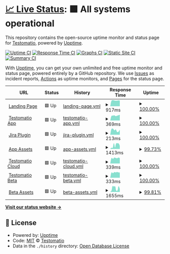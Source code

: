 # [📈 Live Status](https://status.testomat.io): <!--live status--> **🟩 All systems operational**

This repository contains the open-source uptime monitor and status page for [Testomatio](https://testomat.io), powered by [Upptime](https://github.com/upptime/upptime).

[![Uptime CI](https://github.com/koj-co/upptime/workflows/Uptime%20CI/badge.svg)](https://github.com/koj-co/upptime/actions?query=workflow%3A%22Uptime+CI%22)
[![Response Time CI](https://github.com/koj-co/upptime/workflows/Response%20Time%20CI/badge.svg)](https://github.com/koj-co/upptime/actions?query=workflow%3A%22Response+Time+CI%22)
[![Graphs CI](https://github.com/koj-co/upptime/workflows/Graphs%20CI/badge.svg)](https://github.com/koj-co/upptime/actions?query=workflow%3A%22Graphs+CI%22)
[![Static Site CI](https://github.com/koj-co/upptime/workflows/Static%20Site%20CI/badge.svg)](https://github.com/koj-co/upptime/actions?query=workflow%3A%22Static+Site+CI%22)
[![Summary CI](https://github.com/koj-co/upptime/workflows/Summary%20CI/badge.svg)](https://github.com/koj-co/upptime/actions?query=workflow%3A%22Summary+CI%22)

With [Upptime](https://upptime.js.org), you can get your own unlimited and free uptime monitor and status page, powered entirely by a GitHub repository. We use [Issues](https://github.com/testomatio/status/issues) as incident reports, [Actions](https://github.com/testomatio/status/actions) as uptime monitors, and [Pages](https://status.testomat.io) for the status page.

<!--start: status pages-->
<!-- This summary is generated by Upptime (https://github.com/upptime/upptime) -->
<!-- Do not edit this manually, your changes will be overwritten -->
<!-- prettier-ignore -->
| URL | Status | History | Response Time | Uptime |
| --- | ------ | ------- | ------------- | ------ |
| <img alt="" src="https://favicons.githubusercontent.com/testomat.io" height="13"> [Landing Page](https://testomat.io) | 🟩 Up | [landing-page.yml](https://github.com/testomatio/status/commits/master/history/landing-page.yml) | <details><summary><img alt="Response time graph" src="./graphs/landing-page/response-time-week.png" height="20"> 917ms</summary><br><a href="https://status.testomat.io/history/landing-page"><img alt="Response time 946" src="https://img.shields.io/endpoint?url=https%3A%2F%2Fraw.githubusercontent.com%2Ftestomatio%2Fstatus%2Fmaster%2Fapi%2Flanding-page%2Fresponse-time.json"></a><br><a href="https://status.testomat.io/history/landing-page"><img alt="24-hour response time 1010" src="https://img.shields.io/endpoint?url=https%3A%2F%2Fraw.githubusercontent.com%2Ftestomatio%2Fstatus%2Fmaster%2Fapi%2Flanding-page%2Fresponse-time-day.json"></a><br><a href="https://status.testomat.io/history/landing-page"><img alt="7-day response time 917" src="https://img.shields.io/endpoint?url=https%3A%2F%2Fraw.githubusercontent.com%2Ftestomatio%2Fstatus%2Fmaster%2Fapi%2Flanding-page%2Fresponse-time-week.json"></a><br><a href="https://status.testomat.io/history/landing-page"><img alt="30-day response time 949" src="https://img.shields.io/endpoint?url=https%3A%2F%2Fraw.githubusercontent.com%2Ftestomatio%2Fstatus%2Fmaster%2Fapi%2Flanding-page%2Fresponse-time-month.json"></a><br><a href="https://status.testomat.io/history/landing-page"><img alt="1-year response time 946" src="https://img.shields.io/endpoint?url=https%3A%2F%2Fraw.githubusercontent.com%2Ftestomatio%2Fstatus%2Fmaster%2Fapi%2Flanding-page%2Fresponse-time-year.json"></a></details> | <details><summary><a href="https://status.testomat.io/history/landing-page">100.00%</a></summary><a href="https://status.testomat.io/history/landing-page"><img alt="All-time uptime 100.00%" src="https://img.shields.io/endpoint?url=https%3A%2F%2Fraw.githubusercontent.com%2Ftestomatio%2Fstatus%2Fmaster%2Fapi%2Flanding-page%2Fuptime.json"></a><br><a href="https://status.testomat.io/history/landing-page"><img alt="24-hour uptime 100.00%" src="https://img.shields.io/endpoint?url=https%3A%2F%2Fraw.githubusercontent.com%2Ftestomatio%2Fstatus%2Fmaster%2Fapi%2Flanding-page%2Fuptime-day.json"></a><br><a href="https://status.testomat.io/history/landing-page"><img alt="7-day uptime 100.00%" src="https://img.shields.io/endpoint?url=https%3A%2F%2Fraw.githubusercontent.com%2Ftestomatio%2Fstatus%2Fmaster%2Fapi%2Flanding-page%2Fuptime-week.json"></a><br><a href="https://status.testomat.io/history/landing-page"><img alt="30-day uptime 100.00%" src="https://img.shields.io/endpoint?url=https%3A%2F%2Fraw.githubusercontent.com%2Ftestomatio%2Fstatus%2Fmaster%2Fapi%2Flanding-page%2Fuptime-month.json"></a><br><a href="https://status.testomat.io/history/landing-page"><img alt="1-year uptime 100.00%" src="https://img.shields.io/endpoint?url=https%3A%2F%2Fraw.githubusercontent.com%2Ftestomatio%2Fstatus%2Fmaster%2Fapi%2Flanding-page%2Fuptime-year.json"></a></details>
| <img alt="" src="https://favicons.githubusercontent.com/app.testomat.io" height="13"> [Testomatio App](https://app.testomat.io/users/sign_in) | 🟩 Up | [testomatio-app.yml](https://github.com/testomatio/status/commits/master/history/testomatio-app.yml) | <details><summary><img alt="Response time graph" src="./graphs/testomatio-app/response-time-week.png" height="20"> 369ms</summary><br><a href="https://status.testomat.io/history/testomatio-app"><img alt="Response time 362" src="https://img.shields.io/endpoint?url=https%3A%2F%2Fraw.githubusercontent.com%2Ftestomatio%2Fstatus%2Fmaster%2Fapi%2Ftestomatio-app%2Fresponse-time.json"></a><br><a href="https://status.testomat.io/history/testomatio-app"><img alt="24-hour response time 471" src="https://img.shields.io/endpoint?url=https%3A%2F%2Fraw.githubusercontent.com%2Ftestomatio%2Fstatus%2Fmaster%2Fapi%2Ftestomatio-app%2Fresponse-time-day.json"></a><br><a href="https://status.testomat.io/history/testomatio-app"><img alt="7-day response time 369" src="https://img.shields.io/endpoint?url=https%3A%2F%2Fraw.githubusercontent.com%2Ftestomatio%2Fstatus%2Fmaster%2Fapi%2Ftestomatio-app%2Fresponse-time-week.json"></a><br><a href="https://status.testomat.io/history/testomatio-app"><img alt="30-day response time 355" src="https://img.shields.io/endpoint?url=https%3A%2F%2Fraw.githubusercontent.com%2Ftestomatio%2Fstatus%2Fmaster%2Fapi%2Ftestomatio-app%2Fresponse-time-month.json"></a><br><a href="https://status.testomat.io/history/testomatio-app"><img alt="1-year response time 362" src="https://img.shields.io/endpoint?url=https%3A%2F%2Fraw.githubusercontent.com%2Ftestomatio%2Fstatus%2Fmaster%2Fapi%2Ftestomatio-app%2Fresponse-time-year.json"></a></details> | <details><summary><a href="https://status.testomat.io/history/testomatio-app">100.00%</a></summary><a href="https://status.testomat.io/history/testomatio-app"><img alt="All-time uptime 100.00%" src="https://img.shields.io/endpoint?url=https%3A%2F%2Fraw.githubusercontent.com%2Ftestomatio%2Fstatus%2Fmaster%2Fapi%2Ftestomatio-app%2Fuptime.json"></a><br><a href="https://status.testomat.io/history/testomatio-app"><img alt="24-hour uptime 100.00%" src="https://img.shields.io/endpoint?url=https%3A%2F%2Fraw.githubusercontent.com%2Ftestomatio%2Fstatus%2Fmaster%2Fapi%2Ftestomatio-app%2Fuptime-day.json"></a><br><a href="https://status.testomat.io/history/testomatio-app"><img alt="7-day uptime 100.00%" src="https://img.shields.io/endpoint?url=https%3A%2F%2Fraw.githubusercontent.com%2Ftestomatio%2Fstatus%2Fmaster%2Fapi%2Ftestomatio-app%2Fuptime-week.json"></a><br><a href="https://status.testomat.io/history/testomatio-app"><img alt="30-day uptime 100.00%" src="https://img.shields.io/endpoint?url=https%3A%2F%2Fraw.githubusercontent.com%2Ftestomatio%2Fstatus%2Fmaster%2Fapi%2Ftestomatio-app%2Fuptime-month.json"></a><br><a href="https://status.testomat.io/history/testomatio-app"><img alt="1-year uptime 100.00%" src="https://img.shields.io/endpoint?url=https%3A%2F%2Fraw.githubusercontent.com%2Ftestomatio%2Fstatus%2Fmaster%2Fapi%2Ftestomatio-app%2Fuptime-year.json"></a></details>
| <img alt="" src="https://favicons.githubusercontent.com/jira.testomat.io" height="13"> [Jira Plugin](https://jira.testomat.io/) | 🟩 Up | [jira-plugin.yml](https://github.com/testomatio/status/commits/master/history/jira-plugin.yml) | <details><summary><img alt="Response time graph" src="./graphs/jira-plugin/response-time-week.png" height="20"> 213ms</summary><br><a href="https://status.testomat.io/history/jira-plugin"><img alt="Response time 187" src="https://img.shields.io/endpoint?url=https%3A%2F%2Fraw.githubusercontent.com%2Ftestomatio%2Fstatus%2Fmaster%2Fapi%2Fjira-plugin%2Fresponse-time.json"></a><br><a href="https://status.testomat.io/history/jira-plugin"><img alt="24-hour response time 264" src="https://img.shields.io/endpoint?url=https%3A%2F%2Fraw.githubusercontent.com%2Ftestomatio%2Fstatus%2Fmaster%2Fapi%2Fjira-plugin%2Fresponse-time-day.json"></a><br><a href="https://status.testomat.io/history/jira-plugin"><img alt="7-day response time 213" src="https://img.shields.io/endpoint?url=https%3A%2F%2Fraw.githubusercontent.com%2Ftestomatio%2Fstatus%2Fmaster%2Fapi%2Fjira-plugin%2Fresponse-time-week.json"></a><br><a href="https://status.testomat.io/history/jira-plugin"><img alt="30-day response time 183" src="https://img.shields.io/endpoint?url=https%3A%2F%2Fraw.githubusercontent.com%2Ftestomatio%2Fstatus%2Fmaster%2Fapi%2Fjira-plugin%2Fresponse-time-month.json"></a><br><a href="https://status.testomat.io/history/jira-plugin"><img alt="1-year response time 187" src="https://img.shields.io/endpoint?url=https%3A%2F%2Fraw.githubusercontent.com%2Ftestomatio%2Fstatus%2Fmaster%2Fapi%2Fjira-plugin%2Fresponse-time-year.json"></a></details> | <details><summary><a href="https://status.testomat.io/history/jira-plugin">100.00%</a></summary><a href="https://status.testomat.io/history/jira-plugin"><img alt="All-time uptime 100.00%" src="https://img.shields.io/endpoint?url=https%3A%2F%2Fraw.githubusercontent.com%2Ftestomatio%2Fstatus%2Fmaster%2Fapi%2Fjira-plugin%2Fuptime.json"></a><br><a href="https://status.testomat.io/history/jira-plugin"><img alt="24-hour uptime 100.00%" src="https://img.shields.io/endpoint?url=https%3A%2F%2Fraw.githubusercontent.com%2Ftestomatio%2Fstatus%2Fmaster%2Fapi%2Fjira-plugin%2Fuptime-day.json"></a><br><a href="https://status.testomat.io/history/jira-plugin"><img alt="7-day uptime 100.00%" src="https://img.shields.io/endpoint?url=https%3A%2F%2Fraw.githubusercontent.com%2Ftestomatio%2Fstatus%2Fmaster%2Fapi%2Fjira-plugin%2Fuptime-week.json"></a><br><a href="https://status.testomat.io/history/jira-plugin"><img alt="30-day uptime 100.00%" src="https://img.shields.io/endpoint?url=https%3A%2F%2Fraw.githubusercontent.com%2Ftestomatio%2Fstatus%2Fmaster%2Fapi%2Fjira-plugin%2Fuptime-month.json"></a><br><a href="https://status.testomat.io/history/jira-plugin"><img alt="1-year uptime 100.00%" src="https://img.shields.io/endpoint?url=https%3A%2F%2Fraw.githubusercontent.com%2Ftestomatio%2Fstatus%2Fmaster%2Fapi%2Fjira-plugin%2Fuptime-year.json"></a></details>
| <img alt="" src="https://favicons.githubusercontent.com/app-assets.testomat.io" height="13"> [App Assets](https://app-assets.testomat.io/assets/frontend.css) | 🟩 Up | [app-assets.yml](https://github.com/testomatio/status/commits/master/history/app-assets.yml) | <details><summary><img alt="Response time graph" src="./graphs/app-assets/response-time-week.png" height="20"> 1413ms</summary><br><a href="https://status.testomat.io/history/app-assets"><img alt="Response time 1355" src="https://img.shields.io/endpoint?url=https%3A%2F%2Fraw.githubusercontent.com%2Ftestomatio%2Fstatus%2Fmaster%2Fapi%2Fapp-assets%2Fresponse-time.json"></a><br><a href="https://status.testomat.io/history/app-assets"><img alt="24-hour response time 450" src="https://img.shields.io/endpoint?url=https%3A%2F%2Fraw.githubusercontent.com%2Ftestomatio%2Fstatus%2Fmaster%2Fapi%2Fapp-assets%2Fresponse-time-day.json"></a><br><a href="https://status.testomat.io/history/app-assets"><img alt="7-day response time 1413" src="https://img.shields.io/endpoint?url=https%3A%2F%2Fraw.githubusercontent.com%2Ftestomatio%2Fstatus%2Fmaster%2Fapi%2Fapp-assets%2Fresponse-time-week.json"></a><br><a href="https://status.testomat.io/history/app-assets"><img alt="30-day response time 1307" src="https://img.shields.io/endpoint?url=https%3A%2F%2Fraw.githubusercontent.com%2Ftestomatio%2Fstatus%2Fmaster%2Fapi%2Fapp-assets%2Fresponse-time-month.json"></a><br><a href="https://status.testomat.io/history/app-assets"><img alt="1-year response time 1355" src="https://img.shields.io/endpoint?url=https%3A%2F%2Fraw.githubusercontent.com%2Ftestomatio%2Fstatus%2Fmaster%2Fapi%2Fapp-assets%2Fresponse-time-year.json"></a></details> | <details><summary><a href="https://status.testomat.io/history/app-assets">99.73%</a></summary><a href="https://status.testomat.io/history/app-assets"><img alt="All-time uptime 99.94%" src="https://img.shields.io/endpoint?url=https%3A%2F%2Fraw.githubusercontent.com%2Ftestomatio%2Fstatus%2Fmaster%2Fapi%2Fapp-assets%2Fuptime.json"></a><br><a href="https://status.testomat.io/history/app-assets"><img alt="24-hour uptime 100.00%" src="https://img.shields.io/endpoint?url=https%3A%2F%2Fraw.githubusercontent.com%2Ftestomatio%2Fstatus%2Fmaster%2Fapi%2Fapp-assets%2Fuptime-day.json"></a><br><a href="https://status.testomat.io/history/app-assets"><img alt="7-day uptime 99.73%" src="https://img.shields.io/endpoint?url=https%3A%2F%2Fraw.githubusercontent.com%2Ftestomatio%2Fstatus%2Fmaster%2Fapi%2Fapp-assets%2Fuptime-week.json"></a><br><a href="https://status.testomat.io/history/app-assets"><img alt="30-day uptime 99.94%" src="https://img.shields.io/endpoint?url=https%3A%2F%2Fraw.githubusercontent.com%2Ftestomatio%2Fstatus%2Fmaster%2Fapi%2Fapp-assets%2Fuptime-month.json"></a><br><a href="https://status.testomat.io/history/app-assets"><img alt="1-year uptime 99.94%" src="https://img.shields.io/endpoint?url=https%3A%2F%2Fraw.githubusercontent.com%2Ftestomatio%2Fstatus%2Fmaster%2Fapi%2Fapp-assets%2Fuptime-year.json"></a></details>
| <img alt="" src="https://favicons.githubusercontent.com/cloud.testomat.io" height="13"> [Testomatio Cloud](https://cloud.testomat.io/users/sign_in) | 🟩 Up | [testomatio-cloud.yml](https://github.com/testomatio/status/commits/master/history/testomatio-cloud.yml) | <details><summary><img alt="Response time graph" src="./graphs/testomatio-cloud/response-time-week.png" height="20"> 339ms</summary><br><a href="https://status.testomat.io/history/testomatio-cloud"><img alt="Response time 344" src="https://img.shields.io/endpoint?url=https%3A%2F%2Fraw.githubusercontent.com%2Ftestomatio%2Fstatus%2Fmaster%2Fapi%2Ftestomatio-cloud%2Fresponse-time.json"></a><br><a href="https://status.testomat.io/history/testomatio-cloud"><img alt="24-hour response time 338" src="https://img.shields.io/endpoint?url=https%3A%2F%2Fraw.githubusercontent.com%2Ftestomatio%2Fstatus%2Fmaster%2Fapi%2Ftestomatio-cloud%2Fresponse-time-day.json"></a><br><a href="https://status.testomat.io/history/testomatio-cloud"><img alt="7-day response time 339" src="https://img.shields.io/endpoint?url=https%3A%2F%2Fraw.githubusercontent.com%2Ftestomatio%2Fstatus%2Fmaster%2Fapi%2Ftestomatio-cloud%2Fresponse-time-week.json"></a><br><a href="https://status.testomat.io/history/testomatio-cloud"><img alt="30-day response time 344" src="https://img.shields.io/endpoint?url=https%3A%2F%2Fraw.githubusercontent.com%2Ftestomatio%2Fstatus%2Fmaster%2Fapi%2Ftestomatio-cloud%2Fresponse-time-month.json"></a><br><a href="https://status.testomat.io/history/testomatio-cloud"><img alt="1-year response time 344" src="https://img.shields.io/endpoint?url=https%3A%2F%2Fraw.githubusercontent.com%2Ftestomatio%2Fstatus%2Fmaster%2Fapi%2Ftestomatio-cloud%2Fresponse-time-year.json"></a></details> | <details><summary><a href="https://status.testomat.io/history/testomatio-cloud">100.00%</a></summary><a href="https://status.testomat.io/history/testomatio-cloud"><img alt="All-time uptime 100.00%" src="https://img.shields.io/endpoint?url=https%3A%2F%2Fraw.githubusercontent.com%2Ftestomatio%2Fstatus%2Fmaster%2Fapi%2Ftestomatio-cloud%2Fuptime.json"></a><br><a href="https://status.testomat.io/history/testomatio-cloud"><img alt="24-hour uptime 100.00%" src="https://img.shields.io/endpoint?url=https%3A%2F%2Fraw.githubusercontent.com%2Ftestomatio%2Fstatus%2Fmaster%2Fapi%2Ftestomatio-cloud%2Fuptime-day.json"></a><br><a href="https://status.testomat.io/history/testomatio-cloud"><img alt="7-day uptime 100.00%" src="https://img.shields.io/endpoint?url=https%3A%2F%2Fraw.githubusercontent.com%2Ftestomatio%2Fstatus%2Fmaster%2Fapi%2Ftestomatio-cloud%2Fuptime-week.json"></a><br><a href="https://status.testomat.io/history/testomatio-cloud"><img alt="30-day uptime 100.00%" src="https://img.shields.io/endpoint?url=https%3A%2F%2Fraw.githubusercontent.com%2Ftestomatio%2Fstatus%2Fmaster%2Fapi%2Ftestomatio-cloud%2Fuptime-month.json"></a><br><a href="https://status.testomat.io/history/testomatio-cloud"><img alt="1-year uptime 100.00%" src="https://img.shields.io/endpoint?url=https%3A%2F%2Fraw.githubusercontent.com%2Ftestomatio%2Fstatus%2Fmaster%2Fapi%2Ftestomatio-cloud%2Fuptime-year.json"></a></details>
| <img alt="" src="https://favicons.githubusercontent.com/beta.testomat.io" height="13"> [Testomatio Beta](https://beta.testomat.io/users/sign_in) | 🟩 Up | [testomatio-beta.yml](https://github.com/testomatio/status/commits/master/history/testomatio-beta.yml) | <details><summary><img alt="Response time graph" src="./graphs/testomatio-beta/response-time-week.png" height="20"> 333ms</summary><br><a href="https://status.testomat.io/history/testomatio-beta"><img alt="Response time 317" src="https://img.shields.io/endpoint?url=https%3A%2F%2Fraw.githubusercontent.com%2Ftestomatio%2Fstatus%2Fmaster%2Fapi%2Ftestomatio-beta%2Fresponse-time.json"></a><br><a href="https://status.testomat.io/history/testomatio-beta"><img alt="24-hour response time 350" src="https://img.shields.io/endpoint?url=https%3A%2F%2Fraw.githubusercontent.com%2Ftestomatio%2Fstatus%2Fmaster%2Fapi%2Ftestomatio-beta%2Fresponse-time-day.json"></a><br><a href="https://status.testomat.io/history/testomatio-beta"><img alt="7-day response time 333" src="https://img.shields.io/endpoint?url=https%3A%2F%2Fraw.githubusercontent.com%2Ftestomatio%2Fstatus%2Fmaster%2Fapi%2Ftestomatio-beta%2Fresponse-time-week.json"></a><br><a href="https://status.testomat.io/history/testomatio-beta"><img alt="30-day response time 328" src="https://img.shields.io/endpoint?url=https%3A%2F%2Fraw.githubusercontent.com%2Ftestomatio%2Fstatus%2Fmaster%2Fapi%2Ftestomatio-beta%2Fresponse-time-month.json"></a><br><a href="https://status.testomat.io/history/testomatio-beta"><img alt="1-year response time 317" src="https://img.shields.io/endpoint?url=https%3A%2F%2Fraw.githubusercontent.com%2Ftestomatio%2Fstatus%2Fmaster%2Fapi%2Ftestomatio-beta%2Fresponse-time-year.json"></a></details> | <details><summary><a href="https://status.testomat.io/history/testomatio-beta">100.00%</a></summary><a href="https://status.testomat.io/history/testomatio-beta"><img alt="All-time uptime 100.00%" src="https://img.shields.io/endpoint?url=https%3A%2F%2Fraw.githubusercontent.com%2Ftestomatio%2Fstatus%2Fmaster%2Fapi%2Ftestomatio-beta%2Fuptime.json"></a><br><a href="https://status.testomat.io/history/testomatio-beta"><img alt="24-hour uptime 100.00%" src="https://img.shields.io/endpoint?url=https%3A%2F%2Fraw.githubusercontent.com%2Ftestomatio%2Fstatus%2Fmaster%2Fapi%2Ftestomatio-beta%2Fuptime-day.json"></a><br><a href="https://status.testomat.io/history/testomatio-beta"><img alt="7-day uptime 100.00%" src="https://img.shields.io/endpoint?url=https%3A%2F%2Fraw.githubusercontent.com%2Ftestomatio%2Fstatus%2Fmaster%2Fapi%2Ftestomatio-beta%2Fuptime-week.json"></a><br><a href="https://status.testomat.io/history/testomatio-beta"><img alt="30-day uptime 100.00%" src="https://img.shields.io/endpoint?url=https%3A%2F%2Fraw.githubusercontent.com%2Ftestomatio%2Fstatus%2Fmaster%2Fapi%2Ftestomatio-beta%2Fuptime-month.json"></a><br><a href="https://status.testomat.io/history/testomatio-beta"><img alt="1-year uptime 100.00%" src="https://img.shields.io/endpoint?url=https%3A%2F%2Fraw.githubusercontent.com%2Ftestomatio%2Fstatus%2Fmaster%2Fapi%2Ftestomatio-beta%2Fuptime-year.json"></a></details>
| <img alt="" src="https://favicons.githubusercontent.com/frontend.testomat.io" height="13"> [Beta Assets](https://frontend.testomat.io/assets/frontend.css) | 🟩 Up | [beta-assets.yml](https://github.com/testomatio/status/commits/master/history/beta-assets.yml) | <details><summary><img alt="Response time graph" src="./graphs/beta-assets/response-time-week.png" height="20"> 1655ms</summary><br><a href="https://status.testomat.io/history/beta-assets"><img alt="Response time 1184" src="https://img.shields.io/endpoint?url=https%3A%2F%2Fraw.githubusercontent.com%2Ftestomatio%2Fstatus%2Fmaster%2Fapi%2Fbeta-assets%2Fresponse-time.json"></a><br><a href="https://status.testomat.io/history/beta-assets"><img alt="24-hour response time 2200" src="https://img.shields.io/endpoint?url=https%3A%2F%2Fraw.githubusercontent.com%2Ftestomatio%2Fstatus%2Fmaster%2Fapi%2Fbeta-assets%2Fresponse-time-day.json"></a><br><a href="https://status.testomat.io/history/beta-assets"><img alt="7-day response time 1655" src="https://img.shields.io/endpoint?url=https%3A%2F%2Fraw.githubusercontent.com%2Ftestomatio%2Fstatus%2Fmaster%2Fapi%2Fbeta-assets%2Fresponse-time-week.json"></a><br><a href="https://status.testomat.io/history/beta-assets"><img alt="30-day response time 1210" src="https://img.shields.io/endpoint?url=https%3A%2F%2Fraw.githubusercontent.com%2Ftestomatio%2Fstatus%2Fmaster%2Fapi%2Fbeta-assets%2Fresponse-time-month.json"></a><br><a href="https://status.testomat.io/history/beta-assets"><img alt="1-year response time 1184" src="https://img.shields.io/endpoint?url=https%3A%2F%2Fraw.githubusercontent.com%2Ftestomatio%2Fstatus%2Fmaster%2Fapi%2Fbeta-assets%2Fresponse-time-year.json"></a></details> | <details><summary><a href="https://status.testomat.io/history/beta-assets">99.81%</a></summary><a href="https://status.testomat.io/history/beta-assets"><img alt="All-time uptime 99.96%" src="https://img.shields.io/endpoint?url=https%3A%2F%2Fraw.githubusercontent.com%2Ftestomatio%2Fstatus%2Fmaster%2Fapi%2Fbeta-assets%2Fuptime.json"></a><br><a href="https://status.testomat.io/history/beta-assets"><img alt="24-hour uptime 100.00%" src="https://img.shields.io/endpoint?url=https%3A%2F%2Fraw.githubusercontent.com%2Ftestomatio%2Fstatus%2Fmaster%2Fapi%2Fbeta-assets%2Fuptime-day.json"></a><br><a href="https://status.testomat.io/history/beta-assets"><img alt="7-day uptime 99.81%" src="https://img.shields.io/endpoint?url=https%3A%2F%2Fraw.githubusercontent.com%2Ftestomatio%2Fstatus%2Fmaster%2Fapi%2Fbeta-assets%2Fuptime-week.json"></a><br><a href="https://status.testomat.io/history/beta-assets"><img alt="30-day uptime 99.96%" src="https://img.shields.io/endpoint?url=https%3A%2F%2Fraw.githubusercontent.com%2Ftestomatio%2Fstatus%2Fmaster%2Fapi%2Fbeta-assets%2Fuptime-month.json"></a><br><a href="https://status.testomat.io/history/beta-assets"><img alt="1-year uptime 99.96%" src="https://img.shields.io/endpoint?url=https%3A%2F%2Fraw.githubusercontent.com%2Ftestomatio%2Fstatus%2Fmaster%2Fapi%2Fbeta-assets%2Fuptime-year.json"></a></details>

<!--end: status pages-->

[**Visit our status website →**](https://status.testomat.io)

## 📄 License

- Powered by: [Upptime](https://github.com/upptime/upptime)
- Code: [MIT](./LICENSE) © [Testomatio](https://testomat.io)
- Data in the `./history` directory: [Open Database License](https://opendatacommons.org/licenses/odbl/1-0/)
